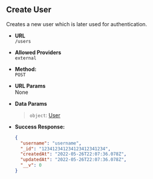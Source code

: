 ## **Create User**

Creates a new user which is later used for authentication.

- **URL**  
  `/users`

- **Allowed Providers**  
  `external`

- **Method:**  
  `POST`

- **URL Params**  
  None

- **Data Params**

  > `object`: [User](../../requests/USER.md)

- **Success Response:**
  ```json
  {
    "username": "username",
    "_id": "123412341234123412341234",
    "createdAt": "2022-05-26T22:07:36.078Z",
    "updatedAt": "2022-05-26T22:07:36.078Z",
    "__v": 0
  }
  ```
